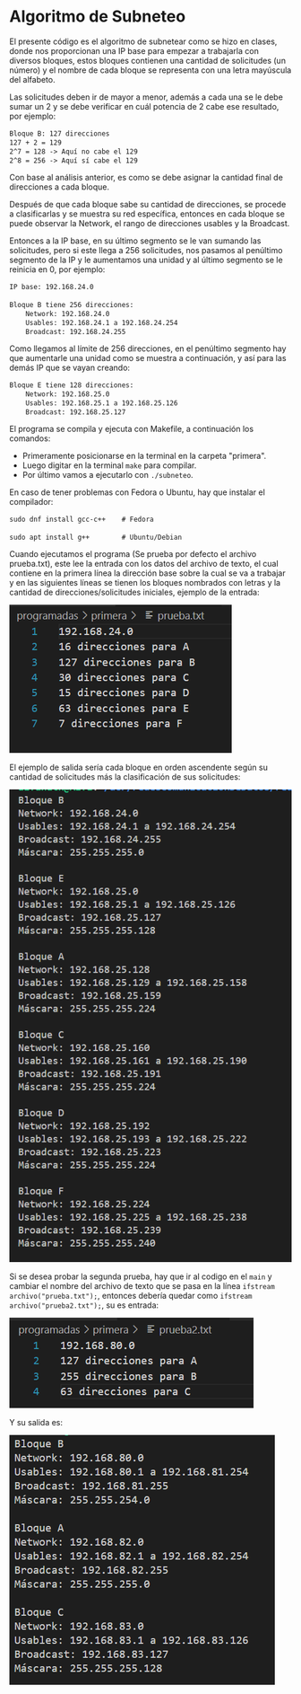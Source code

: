 # Algoritmo de Subneteo

El presente código es el algoritmo de subnetear como se hizo en clases, donde nos proporcionan una IP base para empezar a trabajarla con diversos bloques, estos bloques contienen una cantidad de solicitudes (un número) y el nombre de cada bloque se representa con una letra mayúscula del alfabeto.

Las solicitudes deben ir de mayor a menor, además a cada una se le debe sumar un 2 y se debe verificar en cuál potencia de 2 cabe ese resultado, por ejemplo:

```
Bloque B: 127 direcciones
127 + 2 = 129
2^7 = 128 -> Aquí no cabe el 129
2^8 = 256 -> Aquí sí cabe el 129
```

Con base al análisis anterior, es como se debe asignar la cantidad final de direcciones a cada bloque.

Después de que cada bloque sabe su cantidad de direcciones, se procede a clasificarlas y se muestra su red específica, entonces en cada bloque se puede observar la Network, el rango de direcciones usables y la Broadcast.

Entonces a la IP base, en su último segmento se le van sumando las solicitudes, pero si este llega a 256 solicitudes, nos pasamos al penúltimo segmento de la IP y le aumentamos una unidad y al último segmento se le reinicia en 0, por ejemplo:

```
IP base: 192.168.24.0

Bloque B tiene 256 direcciones:
    Network: 192.168.24.0
    Usables: 192.168.24.1 a 192.168.24.254
    Broadcast: 192.168.24.255
```

Como llegamos al límite de 256 direcciones, en el penúltimo segmento hay que aumentarle una unidad como se muestra a continuación, y así para las demás IP que se vayan creando:

```
Bloque E tiene 128 direcciones:
    Network: 192.168.25.0
    Usables: 192.168.25.1 a 192.168.25.126
    Broadcast: 192.168.25.127
```

El programa se compila y ejecuta con Makefile, a continuación los comandos:

- Primeramente posicionarse en la terminal en la carpeta "primera".
- Luego digitar en la terminal ` make ` para compilar.
- Por último vamos a ejecutarlo con ` ./subneteo `.

En caso de tener problemas con Fedora o Ubuntu, hay que instalar el compilador:

```
sudo dnf install gcc-c++    # Fedora

sudo apt install g++        # Ubuntu/Debian
```

Cuando ejecutamos el programa (Se prueba por defecto el archivo prueba.txt), este lee la entrada con los datos del archivo de texto, el cual contiene en la primera línea la dirección base sobre la cual se va a trabajar y en las siguientes líneas se tienen los bloques nombrados con letras y la cantidad de direcciones/solicitudes iniciales, ejemplo de la entrada:


![Descripción de la imagen](entrada.png)

El ejemplo de salida sería cada bloque en orden ascendente según su cantidad de solicitudes más la clasificación de sus solicitudes:

![Descripción de la imagen](salida.png)

Si se desea probar la segunda prueba, hay que ir al codigo en el `main` y cambiar el nombre del archivo de texto que se pasa en la línea `ifstream archivo("prueba.txt");`, entonces debería quedar como  `ifstream archivo("prueba2.txt");`, su es entrada:

![Descripción de la imagen](entrada2.png)

Y su salida es:

![Descripción de la imagen](salida2.png)
